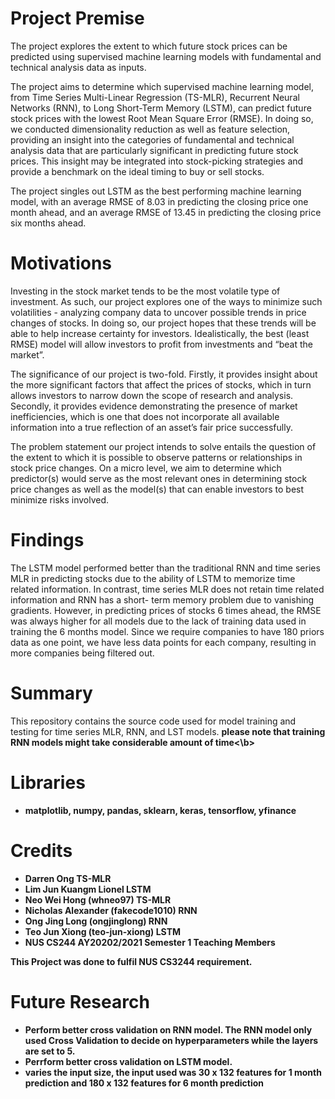 # Project Premise
The project explores the extent to which future stock prices can be predicted using supervised machine learning models with fundamental and technical analysis data as inputs. 

The project aims to determine which supervised machine learning model, from Time Series Multi-Linear Regression (TS-MLR), Recurrent Neural Networks (RNN), to Long Short-Term Memory (LSTM), can predict future stock prices with the lowest Root Mean Square Error (RMSE). In doing so, we conducted dimensionality reduction as well as feature selection, providing an insight into the categories of fundamental and technical analysis data that are particularly significant in predicting future stock prices. This insight may be integrated into stock-picking strategies and provide a benchmark on the ideal timing to buy or sell stocks.

The project singles out LSTM as the best performing machine learning model, with an average RMSE of 8.03 in predicting the closing price one month ahead, and an average RMSE of 13.45 in predicting the closing price six months ahead.

# Motivations

Investing in the stock market tends to be the most volatile type of investment. As such, our project explores one of the ways to minimize such volatilities - analyzing company data to uncover possible trends in price changes of stocks. In doing so, our project hopes that these trends will be able to help increase certainty for investors. Idealistically, the best (least RMSE) model will allow investors to profit from investments and “beat the market”. 

The significance of our project is two-fold. Firstly, it provides insight about the more significant factors that affect the prices of stocks, which in turn allows investors to narrow down the scope of research and analysis. Secondly, it provides evidence demonstrating the presence of market inefficiencies, which is one that does not incorporate all available information into a true reflection of an asset’s fair price successfully.   

The problem statement our project intends to solve entails the question of the extent to which it is possible to observe patterns or relationships in stock price changes. On a micro level, we aim to determine which predictor(s) would serve as the most relevant ones in determining stock price changes as well as the model(s) that can enable investors to best minimize risks involved.


# Findings

The LSTM model performed better than the traditional RNN and time series MLR in predicting stocks due to the ability of LSTM to memorize time related information. In contrast, time series MLR does not retain time related information and RNN has a short- term memory problem due to vanishing gradients. However, in predicting prices of stocks 6 times ahead, the RMSE was always higher for all models due to the lack of training data used in training the 6 months model. Since we require companies to have 180 priors data as one point, we have less data points for each company, resulting in more companies being filtered out.



# Summary
This repository contains the source code used for model training and testing for time series MLR, RNN, and LST models.
<b> please note that training RNN models might take considerable amount of time<\b>

# Libraries
* matplotlib, numpy, pandas, sklearn, keras, tensorflow, yfinance

# Credits
* Darren Ong TS-MLR
* Lim Jun Kuangm Lionel LSTM
* Neo Wei Hong (whneo97) TS-MLR 
* Nicholas Alexander (fakecode1010) RNN
* Ong Jing Long (ongjinglong) RNN
* Teo Jun Xiong (teo-jun-xiong) LSTM
* NUS CS244 AY20202/2021 Semester 1  Teaching Members

This Project was done to fulfil NUS CS3244 requirement.

# Future Research 
* Perform better cross validation on RNN model. The RNN model only used Cross Validation to decide on hyperparameters while the layers are set to 5.
* Perrform better cross validation on LSTM model.
* varies the input size, the input used was 30 x 132 features for 1 month prediction and 180 x 132 features for 6 month prediction



